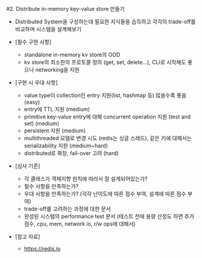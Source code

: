#2. Distribute in-memory key-value store 만들기 
- Distributed System을 구성하는데 필요한 지식들을 습득하고 각각의 trade-off를 비교하며 시스템을 설계해보기

- [필수 구현 사항] 
    - standalone in-memory kv store의 OOD
    - kv store의 최소한의 프로토콜 정의 (get, set, delete...), CLI로 시작해도 좋으나 networking을 지원

-  [구현 시 우대 사항] 
    - value type이 collection인 entry 지원(list, hashmap 등) 많을수록 좋음 (easy)
    - entry에 TTL 지원 (medium)
    - primitive key-value entry에 대해 concurrent operation 지원 (test and set) (medium)
    - persistent 지원 (medium)
    - multithreaded 모델로 변경 시도 (redis는 싱글 스레드), 같은 키에 대해서는 serializability 지원 (medium~hard)
    - distributed로 확장, fail-over 고려 (hard)

- [심사 기준] 
    - 각 클래스가 객체지향 원칙에 따라서 잘 설계되어있는가?
    - 필수 사항을 만족하는가?
    - 우대 사항을 만족하는가? (각각 난이도에 따른 점수 부여, 설계에 따른 점수 부여)
    - trade-off를 고려하는 과정에 대한 문서
    - 완성된 시스템의 performance test 문서 (테스트 전에 용량 산정도 하면 추가 점수, cpu, mem, network io, r/w ops에 대해서)

- [참고 자료]
    - https://redis.io